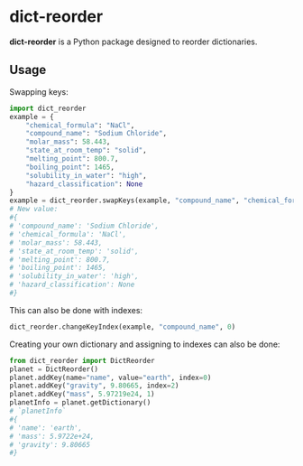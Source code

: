 # dict-reorder
**dict-reorder** is a Python package designed to reorder dictionaries.

## Usage
Swapping keys:
```python
import dict_reorder
example = {
    "chemical_formula": "NaCl",
    "compound_name": "Sodium Chloride",
    "molar_mass": 58.443,
    "state_at_room_temp": "solid",
    "melting_point": 800.7,
    "boiling_point": 1465,
    "solubility_in_water": "high",
    "hazard_classification": None
}
example = dict_reorder.swapKeys(example, "compound_name", "chemical_formula")
# New value:
#{
# 'compound_name': 'Sodium Chloride',
# 'chemical_formula': 'NaCl',
# 'molar_mass': 58.443,
# 'state_at_room_temp': 'solid',
# 'melting_point': 800.7,
# 'boiling_point': 1465,
# 'solubility_in_water': 'high',
# 'hazard_classification': None
#}

```

This can also be done with indexes:
```python
dict_reorder.changeKeyIndex(example, "compound_name", 0)
```

Creating your own dictionary and assigning to indexes can also be done:
```python
from dict_reorder import DictReorder
planet = DictReorder()
planet.addKey(name="name", value="earth", index=0)
planet.addKey("gravity", 9.80665, index=2)
planet.addKey("mass", 5.97219e24, 1)
planetInfo = planet.getDictionary()
# `planetInfo`
#{
# 'name': 'earth',
# 'mass': 5.9722e+24,
# 'gravity': 9.80665
#}
```
